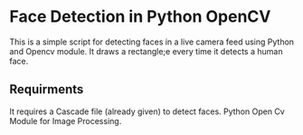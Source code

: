 # Face Detection in Python OpenCV
This is a simple script for detecting faces in a live camera feed using Python and Opencv module.
It draws a rectangle;e every time it detects a human face.


## Requirments
It requires a Cascade file (already given) to detect faces.
Python
Open Cv Module for Image Processing.


